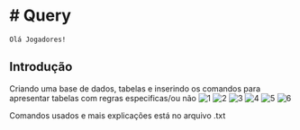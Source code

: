 # # Query
``
Olá Jogadores! 
``
## Introdução
Criando uma base de dados, tabelas e inserindo os comandos para apresentar tabelas com regras especificas/ou não 
![1](https://github.com/playerLuiz/querys_mysql/assets/119456281/79df4e18-eb5d-4dfa-8537-a138e92c1e72)
![2](https://github.com/playerLuiz/querys_mysql/assets/119456281/f3afcc8e-c53a-4548-ad30-1232355021e1)
![3](https://github.com/playerLuiz/querys_mysql/assets/119456281/723903b9-1d86-46ba-823a-715267bb1665)
![4](https://github.com/playerLuiz/querys_mysql/assets/119456281/a674d039-1244-4785-8472-6118df2b82c0)
![5](https://github.com/playerLuiz/querys_mysql/assets/119456281/431275ed-50ec-4ad2-9419-6e5a92e85c05)
![6](https://github.com/playerLuiz/querys_mysql/assets/119456281/f5f1b941-a103-423d-a7fa-40a3c17b8df9)

Comandos usados e mais explicações está no arquivo .txt

